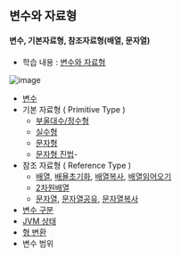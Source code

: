 ## 변수와 자료형
#### 변수, 기본자료형, 참조자료형(배열, 문자열)
* 학습 내용 : [변수와 자료형](https://github.com/hyomee/JAVA_EDU/blob/main/Variable/JAVA_변수자료형.pdf)

![image](https://user-images.githubusercontent.com/11780795/151712351-b07c64c5-c0d4-43af-88bd-7d655efc0f95.png)

* [변수](https://github.com/hyomee/JAVA_EDU/blob/main/Variable/src/com/javavariable/DeclaredVariable.java)
* 기본 자료형 ( Primitive Type )
  * [부울대수/정수형](https://github.com/hyomee/JAVA_EDU/blob/main/Variable/src/com/javavariable/PrimitiveTypeBooleanNumeric.java)
  * [실수형](https://github.com/hyomee/JAVA_EDU/blob/main/Variable/src/com/javavariable/PrimitiveFloat.java)
  * [문자형](https://github.com/hyomee/JAVA_EDU/blob/main/Variable/src/com/javavariable/PrimitiveChar.java)
  * [문자형 진법](https://github.com/hyomee/JAVA_EDU/blob/main/Variable/src/com/javavariable/DecimalConversion.java)- 
* 참조 자료형 ( Reference Type )
  * [배열](https://github.com/hyomee/JAVA_EDU/blob/main/Variable/src/com/javavariable/string/StringCopy.java), 
    [배욜초기화](https://github.com/hyomee/JAVA_EDU/blob/main/Variable/src/com/javavariable/array/ArrayInit.java),
    [배열복사](https://github.com/hyomee/JAVA_EDU/blob/main/Variable/src/com/javavariable/array/ArrayRead.java), 
    [배열읽어오기](https://github.com/hyomee/JAVA_EDU/blob/main/Variable/src/com/javavariable/array/ArrayRead.java)
  * [2차원배열](https://github.com/hyomee/JAVA_EDU/blob/main/Variable/src/com/javavariable/array/Narray.java)
  * [문자열](https://github.com/hyomee/JAVA_EDU/blob/main/Variable/src/com/javavariable/string/StringCopy.java), 
    [문자열공유](https://github.com/hyomee/JAVA_EDU/blob/main/Variable/src/com/javavariable/string/StringSharing.java), 
    [문자열복사](https://github.com/hyomee/JAVA_EDU/blob/main/Variable/src/com/javavariable/string/StringOperation.java)
* [변수 구분](https://github.com/hyomee/JAVA_EDU/blob/main/Variable/src/com/javavariable/InitVariable.java)
* [JVM 상태](https://github.com/hyomee/JAVA_EDU/blob/main/Variable/src/com/javavariable/JvmVariableCycle.java)
* [형 변환](https://github.com/hyomee/JAVA_EDU/blob/main/Variable/src/com/javavariable/TypeCasting.java)
*  변수 범위


